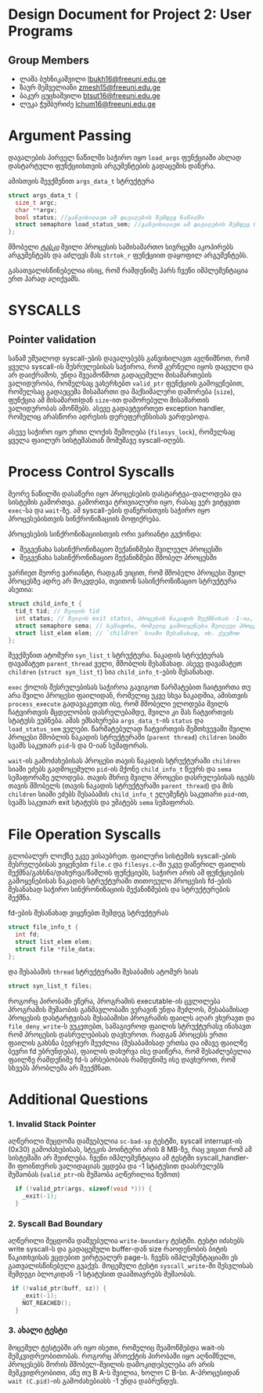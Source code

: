 Design Document for Project 2: User Programs
============================================

## Group Members

* ლაშა ბუხნიკაშვილი <lbukh16@freeuni.edu.ge>
* ზაურ მეშველიანი <zmesh15@freeuni.edu.ge>
* ბაკურ ცუცხაშვილი <btsut16@freeuni.edu.ge>
* ლუკა ჭუმბურიძე <lchum16@freeuni.edu.ge>

# Argument Passing
დავალების პირველ ნაწილში საჭირო იყო `load_args` ფუნქციაში ახლად დასტარტული ფუნქციისთვის არგუმენტების გადაცემის დაწერა.

ამისთვის შევქმენით `args_data_t` სტრუქტურა
``` c
struct args_data_t {
  size_t argc;
  char **argv;
  bool status; //განვიხილავთ ამ დავალების შემდეგ ნაწილში
  struct semaphore load_status_sem; //განვიხილავთ ამ დავალების შემდეგ ნაწილში
};
```
მშობელი [*ტასკი*](https://gamepedia.cursecdn.com/dota2_gamepedia/2/2a/Tusk_move_26.mp3) შვილი პროცესის სამისამართო სივრცეში აკოპირებს არგუმენტებს და აძლევს მას `strtok_r` ფუნქციით დაყოფილ არგუმენტებს.

გასათვალისწინებელია ისიც, რომ რამდენიმე ჰარს ჩვენი იმპლემენტაცია ერთ ჰარად აღიქვამს.

# SYSCALLS
## Pointer validation
სანამ უშუალოდ syscall-ების დავალებებს განვიხილავთ ავღნიშნოთ, რომ ყველა syscall-ის შესრულებისას საჭიროა, რომ კერნელი იყოს დაცული და არ დაიქრაშოს, უნდა შვეამოწმოთ გადაცემული მისამართების ვალიდურობა, რომელსაც ვახერხებთ `valid_ptr` ფუნქციის გამოყენებით, რომელსაც გადაეცემა მისამართი და მაქსიმალური დაშორება (`size`), ფუნქცია ამ მისამართIდან `size`-ით დაშორებული მისამართის ვალიდურობას ამოწმებს. ასევე გადავტვირთეთ exception handler, რომელიც არასწორი ადრესის დერეფერენსისას ვარდებოდა.

ასევე საჭირო იყო ერთი ლოქის შემოღება (`filesys_lock`), რომელსაც ყველა ფაილურ სისტემასთან მომუშავე syscall-იღებს.


# Process Control Syscalls
მეორე ნაწილში დასაწერი იყო პროცესების დასტარტვა-დალოდება და სისტემის გამორთვა. გამორთვა ტრივიალური იყო, რასაც ვერ ვიტყვით `exec`-სა და `wait`-ზე. ამ syscall-ების დაწერისთვის საჭირო იყო პროცესებისთვის სინქრონიზაციის მოფიქრება.

პროცესების სინქრონიზაციისთვის ორი ვარიანტი გვქონდა:
* შეგვენახა სასინქრონიზაციო მექანიზმები შვილეულ პროცესში
* შეგვენახა სასინქრონიზაციო მექანიზმები მშობელ პროცესში

ვარჩიეთ მეორე ვარიანტი, რადგან ვიცით, რომ მშობელი პროცესი შვილ პროცესზე ადრე არ მოკვდება, თვითონ სასინქრონიზაციო სტრუქტურა ასეთია:
```c
struct child_info_t {
  tid_t tid; // შვილის tid
  int status; // შვილის exit status, პროცესის ნაკადის შექმნისას -1-ია, ისეტება შვილის სიკვდილისას
  struct semaphore sema; // სემაფორა, რომელიც გამოიყენება შვილეულ პროცესზე wait-ით დალოდებისას, თავდაპირველი მნიშვნელობა 0-ია
  struct list_elem elem; // `children` სიაში შესანახად, იხ. ქვემოთ
};
```
შევქმენით ატომური `syn_list_t` სტრუქტურა.
ნაკადის სტრუქტურას დავამატეთ `parent_thread` ველი, მშობლის შესანახად.
ასევე დავამატეთ `children` (`struct syn_list_t`) სია `child_info_t`-ების შესანახად.


`exec` ქოლის შესრულებისას საჭიროა გავიგოთ წარმატებით ჩაიტვირთა თუ არა შვილი პროცესი ფაილიდან, რომელიც უკვე სხვა ნაკადშია, ამისთვის `process_execute` გადავაკეთეთ ისე, რომ მშობელი ელოდება შვილს ჩატვირთვის მცდელობის დასრულებამდე, შვილი კი მას ჩატვირთვის სტატუსს ეუბნება. ამას ემსახურება `args_data_t`-ის `status` და `load_status_sem` ველები.
წარმატებულად ჩატვირთვის შემთხვევაში შვილი პროცესი მშობლის ნაკადის სტრუქტურაში (`parent thread`) `children` სიაში სვამს საკუთარ `pid`-ს და 0-იან სემაფორას.

`wait`-ის გამოძახებისას პროცესი თავის ნაკადის სტრუქტურაში `children` სიაში ეძებს გადმოცემული `pid`-ის მქონე `child_info_t` წევრს და `sema` სემაფორაზე ელოდება. თავის მხრივ შვილი პროცესი დასრულებისას იგებს თავის მშობელს (თავის ნაკადის სტრუქტურაში `parent_thread`) და მის `children` სიაში ეძებს შესაბამის `child_info_t` ელემენტს საკუთარი `pid`-ით, სვამს საკუთარ exit სტატუსს და უმატებს `sema` სემაფორას.

# File Operation Syscalls
გლობალურ ლოქზე უკვე ვისაუბრეთ. ფაილური სისტემის syscall-ების შესრულებისას ვიყენებთ `file.c` და `filesys.c`-ში უკვე დაწერილ ფაილის შექმნა/გახსნა/დახურვა/წაშლის ფუნქციებს, საჭირო არის ამ ფუნქციების გამოყენებისას ნაკადის სტრუქტურაში თითოეული პროცესის fd-ების შესანახად საჭირო სინქრონიზაციის მექანიზმების და სტრუქტურების შექმნა.

fd-ების შესანახად ვიყენებთ შემდეგ სტრუქტურას
```c
struct file_info_t {
  int fd;
  struct list_elem elem;
  struct file *file_data;
};
```
და შესაბამის `thread` სტრუქტურაში შესაბამის ატომურ სიას
```c
struct syn_list_t files;
```
როგორც პირობაში ეწერა, პროგრამის executable-ის ცვლილება პროგრამის მუშაობის განმავლობაში ვერავინ უნდა შეძლოს, შესაბამისად პროცესის დასტარტვისას შესაბამისი პროგრამის ფაილს აღარ ვხურავთ და `file_deny_write`-ს ვუკეთებთ, სამაგიეროდ ფაილის სტრუქტურასვ ინახავთ რომ პროცესის დასრულებისას დავხუროთ.
რადგან პროცესს ერთი ფაილის გახსნა ბევრჯერ შეუძლია (შესაბამისად ერთსა და იმავე ფაილზე ბევრი fd უბრუნდება), ფაილის დახურვა ისე დაიწერა, რომ შესაძლებელია ფაილზე რამდენიმე fd-ს არსებობიას რამდენიმე ისე დავხუროთ, რომ სხვებს პრობლემა არ შეექმნათ.

# Additional Questions
### 1.	Invalid Stack Pointer
აღწერილი შეცდომა დაშვებულია `sc-bad-sp` ტესტში, syscall interrupt-ის (0x30) გამოძახებისას, სტეკის პოინტერი არის 8 MB-ზე, რაც ვიცით რომ ამ სისტემაში არ შეიძლება. ჩვენი იმპლემენტაცია ამ ტესტში syscall_handler-ში ფოინთერის ვალიდაციას ეცდება და -1 სტატუსით დაასრულებს მუშაობას (`valid_ptr`-ის მუშაობა აღწერილია ზემოთ)
```c
  if (!valid_ptr(args, sizeof(void *))) {
    _exit(-1);
  }
```

### 2.	Syscall Bad Boundary
აღწერილი შეცდომა დაშვებულია `write-boundary` ტესტში. ტესტი იძახებს write syscall-ს და გადაცემული buffer-დან size რაოდენობის ბიტის წაკითხვისას ვცდებით ვირტუალურ page-ს. ჩვენს იმპლემენტაციაში ეს გათვალისწინებული გვაქვს.
მოცემული ტესტი `syscall_write`-ში შესვლისას შემდეგი ბლოკიდან -1 სტატუსით დაამთავრებს მუშაობას.
```c
 if (!valid_ptr(buff, sz)) {
    _exit(-1);
    NOT_REACHED();
  }
```


### 3. ახალი ტესტი
მოცემულ ტესტებში არ იყო ისეთი, რომელიც შეამოწმებდა wait-ის მემკვიდრეობითობას. როგორც პროექტის პირობაში იყო აღნიშნული, პროცესებს შორის მშობელ-შვილის დამოკიდებულება არ არის მემკვიდრეობითი, ანუ თუ B A-ს შვილია, ხოლო C B-სი. A-პროცესიდან `wait (C.pid)`-ის გამოძახებიასს -1 უნდა დაბრუნდეს.  